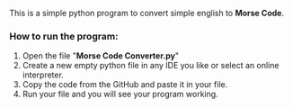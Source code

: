 This is a simple python program to convert 
simple english to __Morse Code__.

### How to run the program:
<ol>
<li>Open the file "<strong>Morse Code Converter.py</strong>"</li>
<li>Create a new empty python file in any IDE you like or select an online interpreter.</li>
<li>Copy the code from the GitHub and paste it in your file.</li>
<li>Run your file and you will see your program working.</li>
</ol>